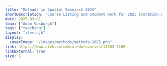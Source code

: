 ```yaml
---
title: "Methods in Spatial Research 2025"
shortDescription: "Course Listing and Student work for 2025 iteration of course."
date: 2025-03-01
team: ["Adam Vosburgh"]
tags: ["teaching"]
layout: "item.njk"
display:
  coverImage: "/images/methods/methods-2025.png"
link: https://www.arch.columbia.edu/courses/11383-5169
linkExternal: true
size: 1
---
```

